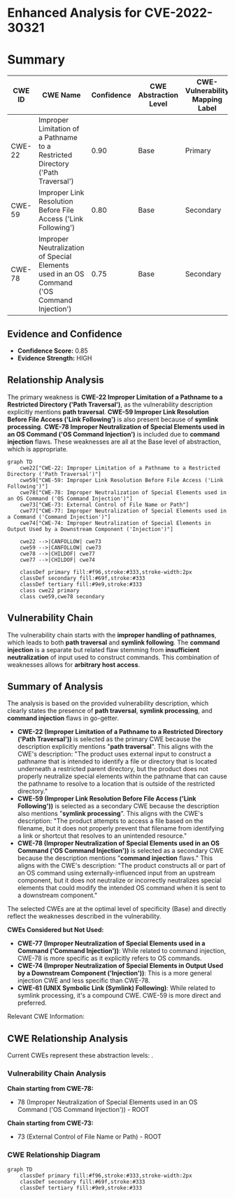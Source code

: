 # Enhanced Analysis for CVE-2022-30321

# Summary
| CWE ID   | CWE Name                                                                  | Confidence | CWE Abstraction Level | CWE-Vulnerability Mapping Label | CWE-Vulnerability Mapping Notes |
| -------- | ------------------------------------------------------------------------- | ---------- | --------------------- | ------------------------------- | ----------------------------- |
| CWE-22   | Improper Limitation of a Pathname to a Restricted Directory ('Path Traversal') | 0.90       | Base                  | Primary                         | Allowed                       |
| CWE-59   | Improper Link Resolution Before File Access ('Link Following')             | 0.80       | Base                  | Secondary                       | Allowed                       |
| CWE-78   | Improper Neutralization of Special Elements used in an OS Command ('OS Command Injection') | 0.75       | Base                  | Secondary                       | Allowed                       |

## Evidence and Confidence

*   **Confidence Score:** 0.85
*   **Evidence Strength:** HIGH

## Relationship Analysis
The primary weakness is **CWE-22 Improper Limitation of a Pathname to a Restricted Directory ('Path Traversal')**, as the vulnerability description explicitly mentions **path traversal**. **CWE-59 Improper Link Resolution Before File Access ('Link Following')** is also present because of **symlink processing**. **CWE-78 Improper Neutralization of Special Elements used in an OS Command ('OS Command Injection')** is included due to **command injection** flaws. These weaknesses are all at the Base level of abstraction, which is appropriate.

```mermaid
graph TD
    cwe22["CWE-22: Improper Limitation of a Pathname to a Restricted Directory ('Path Traversal')"]
    cwe59["CWE-59: Improper Link Resolution Before File Access ('Link Following')"]
    cwe78["CWE-78: Improper Neutralization of Special Elements used in an OS Command ('OS Command Injection')"]
    cwe73["CWE-73: External Control of File Name or Path"]
    cwe77["CWE-77: Improper Neutralization of Special Elements used in a Command ('Command Injection')"]
    cwe74["CWE-74: Improper Neutralization of Special Elements in Output Used by a Downstream Component ('Injection')"]
    
    cwe22 -->|CANFOLLOW| cwe73
    cwe59 -->|CANFOLLOW| cwe73
    cwe78 -->|CHILDOF| cwe77
    cwe77 -->|CHILDOF| cwe74
    
    classDef primary fill:#f96,stroke:#333,stroke-width:2px
    classDef secondary fill:#69f,stroke:#333
    classDef tertiary fill:#9e9,stroke:#333
    class cwe22 primary
    class cwe59,cwe78 secondary
```

## Vulnerability Chain
The vulnerability chain starts with the **improper handling of pathnames**, which leads to both **path traversal** and **symlink following**. The **command injection** is a separate but related flaw stemming from **insufficient neutralization** of input used to construct commands. This combination of weaknesses allows for **arbitrary host access**.

## Summary of Analysis
The analysis is based on the provided vulnerability description, which clearly states the presence of **path traversal**, **symlink processing**, and **command injection** flaws in go-getter.

*   **CWE-22 (Improper Limitation of a Pathname to a Restricted Directory ('Path Traversal'))** is selected as the primary CWE because the description explicitly mentions "**path traversal**". This aligns with the CWE's description: "The product uses external input to construct a pathname that is intended to identify a file or directory that is located underneath a restricted parent directory, but the product does not properly neutralize special elements within the pathname that can cause the pathname to resolve to a location that is outside of the restricted directory."
*   **CWE-59 (Improper Link Resolution Before File Access ('Link Following'))** is selected as a secondary CWE because the description also mentions "**symlink processing**". This aligns with the CWE's description: "The product attempts to access a file based on the filename, but it does not properly prevent that filename from identifying a link or shortcut that resolves to an unintended resource."
*   **CWE-78 (Improper Neutralization of Special Elements used in an OS Command ('OS Command Injection'))** is selected as a secondary CWE because the description mentions "**command injection** flaws." This aligns with the CWE's description: "The product constructs all or part of an OS command using externally-influenced input from an upstream component, but it does not neutralize or incorrectly neutralizes special elements that could modify the intended OS command when it is sent to a downstream component."

The selected CWEs are at the optimal level of specificity (Base) and directly reflect the weaknesses described in the vulnerability.

**CWEs Considered but Not Used:**

*   **CWE-77 (Improper Neutralization of Special Elements used in a Command ('Command Injection'))**: While related to command injection, CWE-78 is more specific as it explicitly refers to OS commands.
*   **CWE-74 (Improper Neutralization of Special Elements in Output Used by a Downstream Component ('Injection'))**: This is a more general injection CWE and less specific than CWE-78.
*   **CWE-61 (UNIX Symbolic Link (Symlink) Following)**: While related to symlink processing, it's a compound CWE. CWE-59 is more direct and preferred.

Relevant CWE Information:


## CWE Relationship Analysis

Current CWEs represent these abstraction levels: .


### Vulnerability Chain Analysis

**Chain starting from CWE-78:**
- 78 (Improper Neutralization of Special Elements used in an OS Command ('OS Command Injection')) - ROOT


**Chain starting from CWE-73:**
- 73 (External Control of File Name or Path) - ROOT



### CWE Relationship Diagram

```mermaid
graph TD
    classDef primary fill:#f96,stroke:#333,stroke-width:2px
    classDef secondary fill:#69f,stroke:#333
    classDef tertiary fill:#9e9,stroke:#333
```